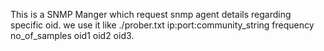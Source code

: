 This is a SNMP Manger which request snmp agent details regarding specific oid. we use it like ./prober.txt ip:port:community_string frequency no_of_samples oid1 oid2 oid3.
